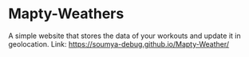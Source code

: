 # Mapty-Weathers
A simple website that stores the data of your workouts and update it in geolocation.
Link: https://soumya-debug.github.io/Mapty-Weather/

